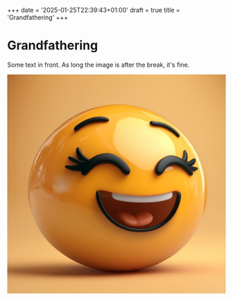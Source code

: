 +++
date = '2025-01-25T22:39:43+01:00'
draft = true
title = 'Grandfathering'
+++

# Grandfathering

Some text in front. As long the image is after the break, it's fine.
<!--more-->

![A Picture of a smiley](images/image.png)

